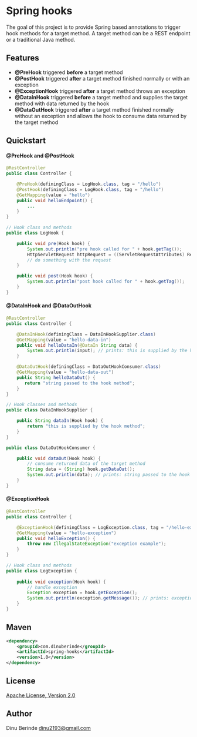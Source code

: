 # Spring hooks
 
The goal of this project is to provide Spring based annotations to trigger hook methods for a target method.
A target method can be a REST endpoint or a traditional Java method.

## Features
* **@PreHook** triggered **before** a target method
* **@PostHook** triggered **after** a target method finished normally or with an exception
* **@ExceptionHook** triggered **after** a target method throws an exception
* **@DataInHook** triggered **before** a target method and supplies the target method with data returned by the hook 
* **@DataOutHook** triggered **after** a target method finished normally without an exception and allows the hook to consume data returned by the target method
  
## Quickstart

#### @PreHook and @PostHook

```java
@RestController
public class Controller {

    @PreHook(definingClass = LogHook.class, tag = "/hello")
    @PostHook(definingClass = LogHook.class, tag = "/hello")
    @GetMapping(value = "hello")
    public void helloEndpoint() {
        ...
    }
}

// Hook class and methods
public class LogHook {

    public void pre(Hook hook) {
        System.out.println("pre hook called for " + hook.getTag());
        HttpServletRequest httpRequest = ((ServletRequestAttributes) RequestContextHolder.currentRequestAttributes()).getRequest();
        // do something with the request
    }

    public void post(Hook hook) {
        System.out.println("post hook called for " + hook.getTag());    
    }
}
```

#### @DataInHook and @DataOutHook

```java
@RestController
public class Controller {

    @DataInHook(definingClass = DataInHookSupplier.class)
    @GetMapping(value = "hello-data-in")
    public void helloDataIn(@DataIn String data) {
        System.out.println(input); // prints: this is supplied by the hook method
    }

    @DataOutHook(definingClass = DataOutHookConsumer.class)
    @GetMapping(value = "hello-data-out")
    public String helloDataOut() {
       return "string passed to the hook method";
    }
}

// Hook classes and methods
public class DataInHookSupplier {

    public String dataIn(Hook hook) {
        return "this is supplied by the hook method";
    }
}

public class DataOutHookConsumer {

    public void dataOut(Hook hook) {
        // consume returned data of the target method
        String data = (String) hook.getDataOut();
        System.out.println(data); // prints: string passed to the hook method
    }
}
```
#### @ExceptionHook
```java
@RestController
public class Controller {

    @ExceptionHook(definingClass = LogException.class, tag = "/hello-exception")
    @GetMapping(value = "hello-exception")
    public void helloException() {
        throw new IllegalStateException("exception example");
    }
}

// Hook class and methods
public class LogException {
    
    public void exception(Hook hook) {
        // handle exception
        Exception exception = hook.getException();
        System.out.println(exception.getMessage()); // prints: exception example
    }
}
```
## Maven

```xml
<dependency>
    <groupId>com.dinuberinde</groupId>
    <artifactId>spring-hooks</artifactId>
    <version>1.0</version>
</dependency>
```

## License

[Apache License, Version 2.0](https://www.apache.org/licenses/LICENSE-2.0.html)

## Author
Dinu Berinde <dinu2193@gmail.com>
